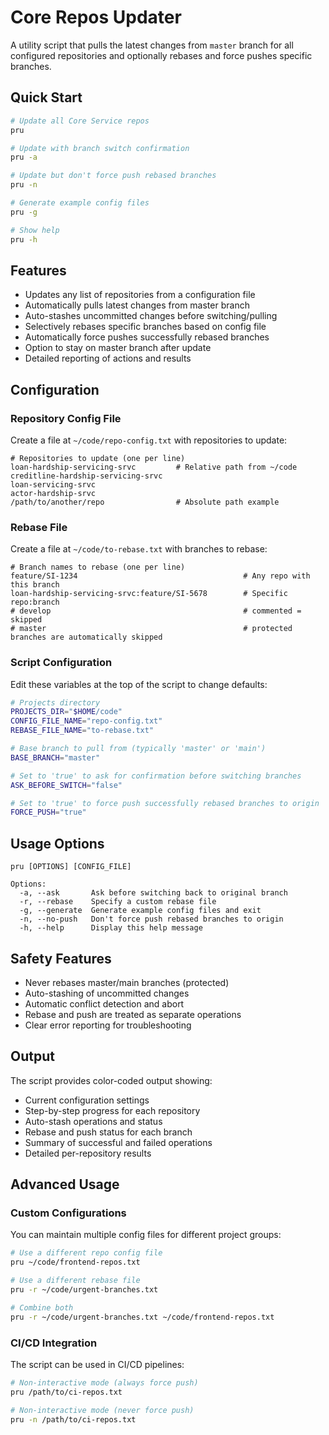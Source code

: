 # Core Repos Updater

A utility script that pulls the latest changes from `master` branch for all configured repositories and optionally rebases and force pushes specific branches.

## Quick Start

```bash
# Update all Core Service repos
pru

# Update with branch switch confirmation
pru -a

# Update but don't force push rebased branches
pru -n

# Generate example config files
pru -g

# Show help
pru -h
```

## Features

- Updates any list of repositories from a configuration file
- Automatically pulls latest changes from master branch
- Auto-stashes uncommitted changes before switching/pulling
- Selectively rebases specific branches based on config file
- Automatically force pushes successfully rebased branches
- Option to stay on master branch after update
- Detailed reporting of actions and results

## Configuration

### Repository Config File

Create a file at `~/code/repo-config.txt` with repositories to update:

```
# Repositories to update (one per line)
loan-hardship-servicing-srvc         # Relative path from ~/code
creditline-hardship-servicing-srvc
loan-servicing-srvc
actor-hardship-srvc
/path/to/another/repo                # Absolute path example
```

### Rebase File

Create a file at `~/code/to-rebase.txt` with branches to rebase:

```
# Branch names to rebase (one per line)
feature/SI-1234                                     # Any repo with this branch
loan-hardship-servicing-srvc:feature/SI-5678        # Specific repo:branch
# develop                                           # commented = skipped
# master                                            # protected branches are automatically skipped
```

### Script Configuration

Edit these variables at the top of the script to change defaults:

```bash
# Projects directory
PROJECTS_DIR="$HOME/code"
CONFIG_FILE_NAME="repo-config.txt"
REBASE_FILE_NAME="to-rebase.txt"

# Base branch to pull from (typically 'master' or 'main')
BASE_BRANCH="master"

# Set to 'true' to ask for confirmation before switching branches
ASK_BEFORE_SWITCH="false"

# Set to 'true' to force push successfully rebased branches to origin
FORCE_PUSH="true"
```

## Usage Options

```
pru [OPTIONS] [CONFIG_FILE]

Options:
  -a, --ask       Ask before switching back to original branch
  -r, --rebase    Specify a custom rebase file
  -g, --generate  Generate example config files and exit
  -n, --no-push   Don't force push rebased branches to origin
  -h, --help      Display this help message
```

## Safety Features

- Never rebases master/main branches (protected)
- Auto-stashing of uncommitted changes
- Automatic conflict detection and abort
- Rebase and push are treated as separate operations
- Clear error reporting for troubleshooting

## Output

The script provides color-coded output showing:
- Current configuration settings
- Step-by-step progress for each repository
- Auto-stash operations and status
- Rebase and push status for each branch
- Summary of successful and failed operations
- Detailed per-repository results

## Advanced Usage

### Custom Configurations

You can maintain multiple config files for different project groups:

```bash
# Use a different repo config file
pru ~/code/frontend-repos.txt

# Use a different rebase file
pru -r ~/code/urgent-branches.txt

# Combine both
pru -r ~/code/urgent-branches.txt ~/code/frontend-repos.txt
```

### CI/CD Integration

The script can be used in CI/CD pipelines:

```bash
# Non-interactive mode (always force push)
pru /path/to/ci-repos.txt

# Non-interactive mode (never force push)
pru -n /path/to/ci-repos.txt
```